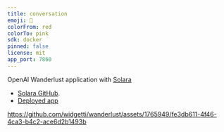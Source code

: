 ```yaml
---
title: conversation
emoji: 🚀
colorFrom: red
colorTo: pink
sdk: docker
pinned: false
license: mit
app_port: 7860
---
```


OpenAI Wanderlust application with [Solara](https://solara.dev) 
 * [Solara GitHub](https://github.com/widgetti/solara/).
 * [Deployed app](https://huggingface.co/spaces/solara-dev/wanderlust)


https://github.com/widgetti/wanderlust/assets/1765949/fe3db611-4f46-4ca3-b4c2-ace6d2b1493b

